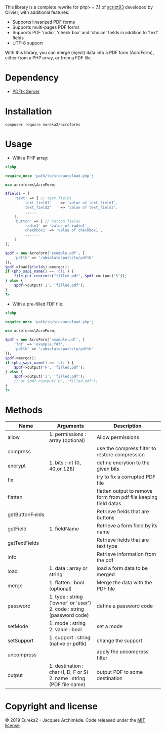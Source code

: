 This library is a complete rewrite for php> = 7.1 of [script93](http://www.fpdf.org/en/script/script93.php) developed by Olivier, with additional features:
* Supports linearized PDF forms
* Supports multi-pages PDF forms
* Supports PDF 'radio', 'check box' and 'choice' fields in addition to 'text' fields
* UTF-8 support

With this library, you can merge (inject) data into a PDF form (AcroForm), either from a PHP array, or from a FDF file.

# Dependency

* [PDFtk Server](https://www.pdflabs.com/tools/pdftk-server/)

# Installation

`composer require eureka2/acroforms`

# Usage

* With a PHP array:

```php
<?php

require_once 'path/to/src/autoload.php';

use acroforms\AcroForm;

$fields = [
    'text' => [ // text fields 
        'text_field1'    => 'value of text_field1',
        'text_field2'    => 'value of text_field2',
        ......
    ],
    'button' => [ // button fields
        'radio1' => 'value of radio1',
        'checkbox1' => 'value of checkbox1',
        ........
    ]
];

$pdf = new AcroForm('exemple.pdf', [
    'pdftk' => '/absolute/path/to/pdftk'
]);
$pdf->load($fields)->merge();
if (php_sapi_name() == 'cli') {
	file_put_contents("filled.pdf", $pdf->output('S'));
} else {
	$pdf->output('I', 'filled.pdf');
}
?>
```

* With a pre-filled FDF file:

```php
<?php

require_once 'path/to/src/autoload.php';

use acroforms\AcroForm;

$pdf = new AcroForm('example.pdf', [
    'fdf' => 'example.fdf',
    'pdftk' => '/absolute/path/to/pdftk'
]);
$pdf->merge();
if (php_sapi_name() == 'cli') {
    $pdf->output('F', 'filled.pdf');
} else {
    $pdf->output('I', 'filled.pdf');
    // or $pdf->output('D', 'filled.pdf');
}
?>
```
# Methods

|Name           |Arguments                            |Description                       |
|---------------|-------------------------------------|----------------------------------|
|allow          |1. permissions : array (optional)    |Allow permissions                 |
|compress       |                                     |use the compress filter to restore compression|
|encrypt        |1. bits : int (0, 40,or 128)         |define encrytion to the given bits|
|fix            |                                     |try to fix a corrupted PDF file   |
|flatten        |                                     |flatten output to remove form from pdf file keeping field datas |
|getButtonFields|                                     |Retrieve fields that are buttons  |
|getField       |1. fieldName                         |Retrieve a form field by its name |
|getTextFields  |                                     |Retrieve fields that are text type|
|info           |                                     |Retrieve information from the pdf |
|load           |1. data : array or string            |load a form data to be merged     |
|merge          |1. flatten : bool (optional)         |Merge the data with the PDF file  |
|password       |1. type : string ('owner' or 'user')<br>2. code : string (password code)|define a password code|
|setMode        |1. mode : string<br>2. value : bool  |set a mode                        |
|setSupport     |1. support : string (native or pdftk)|change the support                |
|uncompress     |                                     |apply the uncompress filter       |
|output         |1. destination : char (I, D, F or S)<br>2. name : string (PDF file name)|output PDF to some destination    |

# Copyright and license

&copy; 2019 Eureka2 - Jacques Archimède. Code released under the [MIT license](https://github.com/eureka2/acroforms/blob/master/LICENSE).